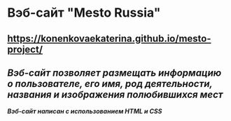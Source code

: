 **Вэб-сайт "Mesto Russia"**
===================================

<https://konenkovaekaterina.github.io/mesto-project/>
------------------------------------------------------

***Вэб-сайт позволяет размещать информацию о пользователе, его имя, род деятельности, названия и изображения полюбившихся мест***
------------------------------------------

***Вэб-сайт написан с использованием HTML и CSS***
